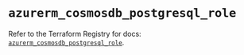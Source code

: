 # `azurerm_cosmosdb_postgresql_role`

Refer to the Terraform Registry for docs: [`azurerm_cosmosdb_postgresql_role`](https://registry.terraform.io/providers/hashicorp/azurerm/3.101.0/docs/resources/cosmosdb_postgresql_role).

